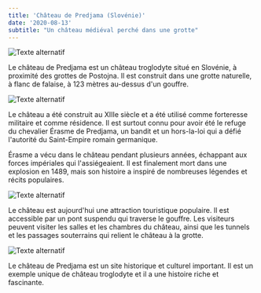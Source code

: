 ```yaml
---
title: 'Château de Predjama (Slovénie)'
date: '2020-08-13'
subtitle: "Un château médiéval perché dans une grotte"
---
```


![Texte alternatif](../images/predjama/predjama1.jpg "Château de Predjama")

Le château de Predjama est un château troglodyte situé en Slovénie, à proximité des grottes de Postojna. Il est construit dans une grotte naturelle, à flanc de falaise, à 123 mètres au-dessus d'un gouffre. 

![Texte alternatif](../images/predjama/predjama2.jpg "Château de Predjama")

Le château a été construit au XIIIe siècle et a été utilisé comme forteresse militaire et comme résidence. Il est surtout connu pour avoir été le refuge du chevalier Érasme de Predjama, un bandit et un hors-la-loi qui a défié l'autorité du Saint-Empire romain germanique.

Érasme a vécu dans le château pendant plusieurs années, échappant aux forces impériales qui l'assiégeaient. Il est finalement mort dans une explosion en 1489, mais son histoire a inspiré de nombreuses légendes et récits populaires.

![Texte alternatif](../images/predjama/predjama3.jpg "Château de Predjama")

Le château est aujourd'hui une attraction touristique populaire. Il est accessible par un pont suspendu qui traverse le gouffre. Les visiteurs peuvent visiter les salles et les chambres du château, ainsi que les tunnels et les passages souterrains qui relient le château à la grotte.

![Texte alternatif](../images/predjama/predjama4.jpg "Château de Predjama")

Le château de Predjama est un site historique et culturel important. Il est un exemple unique de château troglodyte et il a une histoire riche et fascinante.